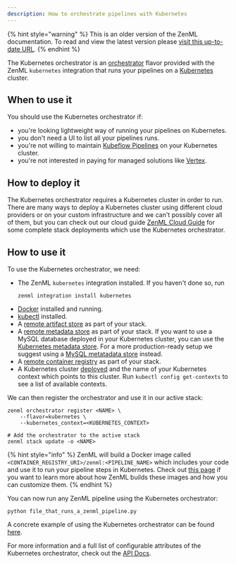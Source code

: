 ```yaml
---
description: How to orchestrate pipelines with Kubernetes
---
```


{% hint style="warning" %}
This is an older version of the ZenML documentation. To read and view the latest version please [visit this up-to-date URL](https://docs.zenml.io).
{% endhint %}


The Kubernetes orchestrator is an [orchestrator](./orchestrators.md) flavor provided with
the ZenML `kubernetes` integration that runs your pipelines on a 
[Kubernetes](https://kubernetes.io/) cluster.

## When to use it

You should use the Kubernetes orchestrator if:
* you're looking lightweight way of running your pipelines on Kubernetes.
* you don't need a UI to list all your pipelines runs.
* you're not willing to maintain [Kubeflow Pipelines](./kubeflow.md)
on your Kubernetes cluster.
* you're not interested in paying for managed solutions like [Vertex](./gcloud-vertexai.md).

## How to deploy it

The Kubernetes orchestrator requires a Kubernetes cluster in order to run.
There are many ways to deploy a Kubernetes cluster using different cloud providers
or on your custom infrastructure and we can't possibly cover all of them, 
but you can check out our cloud guide [ZenML Cloud Guide](../../cloud-guide/overview.md)
for some complete stack deployments which use the Kubernetes orchestrator.

## How to use it

To use the Kubernetes orchestrator, we need:
* The ZenML `kubernetes` integration installed. If you haven't done so, run 
    ```shell
    zenml integration install kubernetes
    ```
* [Docker](https://www.docker.com) installed and running.
* [kubectl](https://kubernetes.io/docs/tasks/tools/#kubectl) installed.
* A [remote artifact store](../artifact-stores/artifact-stores.md) as part of your stack.
* A [remote metadata store](../metadata-stores/metadata-stores.md) as part of your stack.
If you want to use a MySQL database deployed in your Kubernetes cluster, you can use
the [Kubernetes metadata store](../metadata-stores/kubernetes.md). For a more 
production-ready setup we suggest using a [MySQL metatadata store](../metadata-stores/mysql.md) instead.
* A [remote container registry](../container-registries/container-registries.md) as part of your stack.
* A Kubernetes cluster [deployed](#how-to-deploy-it) and the name
of your Kubernetes context which points to this cluster. Run 
`kubectl config get-contexts` to see a list of available contexts.

We can then register the orchestrator and use it in our active stack:
```shell
zenml orchestrator register <NAME> \
    --flavor=kubernetes \
    --kubernetes_context=<KUBERNETES_CONTEXT>

# Add the orchestrator to the active stack
zenml stack update -o <NAME>
```

{% hint style="info" %}
ZenML will build a Docker image called `<CONTAINER_REGISTRY_URI>/zenml:<PIPELINE_NAME>`
which includes your code and use it to run your pipeline steps in Kubernetes. Check out
[this page](../../developer-guide/advanced-usage/docker.md)
if you want to learn more about how ZenML builds these images and
how you can customize them.
{% endhint %}

You can now run any ZenML pipeline using the Kubernetes orchestrator:
```shell
python file_that_runs_a_zenml_pipeline.py
```

A concrete example of using the Kubernetes orchestrator can be found 
[here](https://github.com/zenml-io/zenml/tree/main/examples/kubernetes_orchestration).

For more information and a full list of configurable attributes of the Kubernetes orchestrator, check out the 
[API Docs](https://apidocs.zenml.io/latest/api_docs/integrations/#zenml.integrations.kubernetes.orchestrators.kubernetes_orchestrator.KubernetesOrchestrator).